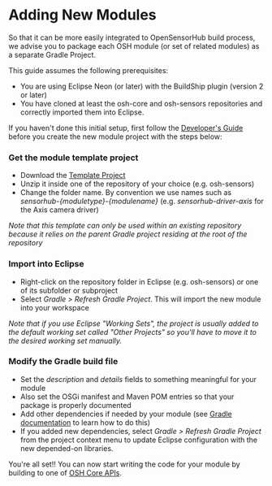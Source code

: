 # Adding New Modules

So that it can be more easily integrated to OpenSensorHub build process, we advise you to package each OSH module (or set of related modules) as a separate Gradle Project. 

This guide assumes the following prerequisites:

  * You are using Eclipse Neon (or later) with the BuildShip plugin (version 2 or later)
  * You have cloned at least the osh-core and osh-sensors repositories and correctly imported them into Eclipse.

If you haven't done this initial setup, first follow the [Developer's Guide](../dev/dev-setup.md) before you create the new module project with the steps below:


### Get the module template project

  * Download the [Template Project](https://raw.githubusercontent.com/opensensorhub/project-template/master/osh-node-package-with-source/release/sensorhub-template-module.zip)
  * Unzip it inside one of the repository of your choice (e.g. osh-sensors)
  * Change the folder name. By convention we use names such as _sensorhub-{moduletype}-{modulename}_ (e.g. _sensorhub-driver-axis_ for the Axis camera driver)

_Note that this template can only be used within an existing repository because it relies on the parent Gradle project residing at the root of the repository_


### Import into Eclipse

  * Right-click on the repository folder in Eclipse (e.g. osh-sensors) or one of its subfolder or subproject
  * Select _Gradle > Refresh Gradle Project_. This will import the new module into your workspace

_Note that if you use Eclipse "Working Sets", the project is usually added to the default working set called "Other Projects" so you'll have to move it to the desired working set manually._


### Modify the Gradle build file

  * Set the _description_ and _details_ fields to something meaningful for your module
  * Also set the OSGi manifest and Maven POM entries so that your package is properly documented
  * Add other dependencies if needed by your module (see [Gradle documentation](https://docs.gradle.org/3.4/userguide/artifact_dependencies_tutorial.html) to learn how to do this)
  * If you added new dependencies, select _Gradle > Refresh Gradle Project_ from the project context menu to update Eclipse configuration with the new depended-on libraries.


You're all set!! You can now start writing the code for your module by building to one of [OSH Core APIs](../dev/core-apis).


